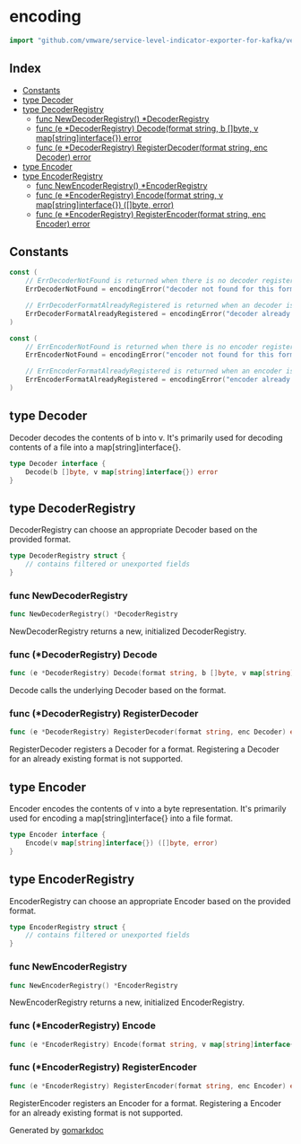<!-- Code generated by gomarkdoc. DO NOT EDIT -->

# encoding

```go
import "github.com/vmware/service-level-indicator-exporter-for-kafka/vendor/github.com/spf13/viper/internal/encoding"
```

## Index

- [Constants](<#constants>)
- [type Decoder](<#type-decoder>)
- [type DecoderRegistry](<#type-decoderregistry>)
  - [func NewDecoderRegistry() *DecoderRegistry](<#func-newdecoderregistry>)
  - [func (e *DecoderRegistry) Decode(format string, b []byte, v map[string]interface{}) error](<#func-decoderregistry-decode>)
  - [func (e *DecoderRegistry) RegisterDecoder(format string, enc Decoder) error](<#func-decoderregistry-registerdecoder>)
- [type Encoder](<#type-encoder>)
- [type EncoderRegistry](<#type-encoderregistry>)
  - [func NewEncoderRegistry() *EncoderRegistry](<#func-newencoderregistry>)
  - [func (e *EncoderRegistry) Encode(format string, v map[string]interface{}) ([]byte, error)](<#func-encoderregistry-encode>)
  - [func (e *EncoderRegistry) RegisterEncoder(format string, enc Encoder) error](<#func-encoderregistry-registerencoder>)


## Constants

```go
const (
    // ErrDecoderNotFound is returned when there is no decoder registered for a format.
    ErrDecoderNotFound = encodingError("decoder not found for this format")

    // ErrDecoderFormatAlreadyRegistered is returned when an decoder is already registered for a format.
    ErrDecoderFormatAlreadyRegistered = encodingError("decoder already registered for this format")
)
```

```go
const (
    // ErrEncoderNotFound is returned when there is no encoder registered for a format.
    ErrEncoderNotFound = encodingError("encoder not found for this format")

    // ErrEncoderFormatAlreadyRegistered is returned when an encoder is already registered for a format.
    ErrEncoderFormatAlreadyRegistered = encodingError("encoder already registered for this format")
)
```

## type Decoder

Decoder decodes the contents of b into v. It's primarily used for decoding contents of a file into a map\[string\]interface\{\}.

```go
type Decoder interface {
    Decode(b []byte, v map[string]interface{}) error
}
```

## type DecoderRegistry

DecoderRegistry can choose an appropriate Decoder based on the provided format.

```go
type DecoderRegistry struct {
    // contains filtered or unexported fields
}
```

### func NewDecoderRegistry

```go
func NewDecoderRegistry() *DecoderRegistry
```

NewDecoderRegistry returns a new, initialized DecoderRegistry.

### func \(\*DecoderRegistry\) Decode

```go
func (e *DecoderRegistry) Decode(format string, b []byte, v map[string]interface{}) error
```

Decode calls the underlying Decoder based on the format.

### func \(\*DecoderRegistry\) RegisterDecoder

```go
func (e *DecoderRegistry) RegisterDecoder(format string, enc Decoder) error
```

RegisterDecoder registers a Decoder for a format. Registering a Decoder for an already existing format is not supported.

## type Encoder

Encoder encodes the contents of v into a byte representation. It's primarily used for encoding a map\[string\]interface\{\} into a file format.

```go
type Encoder interface {
    Encode(v map[string]interface{}) ([]byte, error)
}
```

## type EncoderRegistry

EncoderRegistry can choose an appropriate Encoder based on the provided format.

```go
type EncoderRegistry struct {
    // contains filtered or unexported fields
}
```

### func NewEncoderRegistry

```go
func NewEncoderRegistry() *EncoderRegistry
```

NewEncoderRegistry returns a new, initialized EncoderRegistry.

### func \(\*EncoderRegistry\) Encode

```go
func (e *EncoderRegistry) Encode(format string, v map[string]interface{}) ([]byte, error)
```

### func \(\*EncoderRegistry\) RegisterEncoder

```go
func (e *EncoderRegistry) RegisterEncoder(format string, enc Encoder) error
```

RegisterEncoder registers an Encoder for a format. Registering a Encoder for an already existing format is not supported.



Generated by [gomarkdoc](<https://github.com/princjef/gomarkdoc>)
